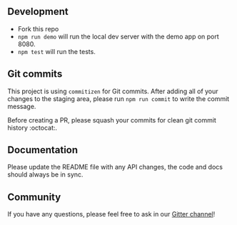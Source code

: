 ## Development
* Fork this repo
* `npm run demo` will run the local dev server with the demo app on port 8080.
* `npm test` will run the tests.

## Git commits
This project is using `commitizen` for Git commits.
After adding all of your changes to the staging area, please run `npm run commit` to write the commit message.

Before creating a PR, please squash your commits for clean git commit history :octocat:.

## Documentation
Please update the README file with any API changes, the code and docs should always be in sync.

## Community
If you have any questions, please feel free to ask in our [Gitter channel](https://gitter.im/react-places-autocomplete/Lobby)!
